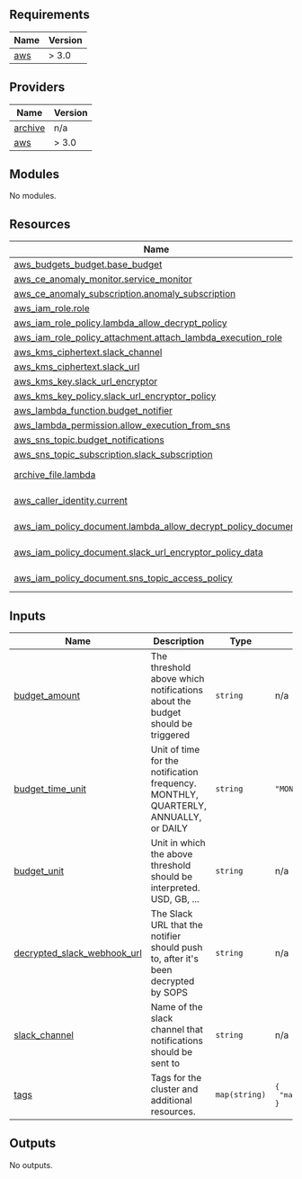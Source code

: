 ## Requirements

| Name | Version |
|------|---------|
| <a name="requirement_aws"></a> [aws](#requirement\_aws) | > 3.0 |

## Providers

| Name | Version |
|------|---------|
| <a name="provider_archive"></a> [archive](#provider\_archive) | n/a |
| <a name="provider_aws"></a> [aws](#provider\_aws) | > 3.0 |

## Modules

No modules.

## Resources

| Name | Type |
|------|------|
| [aws_budgets_budget.base_budget](https://registry.terraform.io/providers/hashicorp/aws/latest/docs/resources/budgets_budget) | resource |
| [aws_ce_anomaly_monitor.service_monitor](https://registry.terraform.io/providers/hashicorp/aws/latest/docs/resources/ce_anomaly_monitor) | resource |
| [aws_ce_anomaly_subscription.anomaly_subscription](https://registry.terraform.io/providers/hashicorp/aws/latest/docs/resources/ce_anomaly_subscription) | resource |
| [aws_iam_role.role](https://registry.terraform.io/providers/hashicorp/aws/latest/docs/resources/iam_role) | resource |
| [aws_iam_role_policy.lambda_allow_decrypt_policy](https://registry.terraform.io/providers/hashicorp/aws/latest/docs/resources/iam_role_policy) | resource |
| [aws_iam_role_policy_attachment.attach_lambda_execution_role](https://registry.terraform.io/providers/hashicorp/aws/latest/docs/resources/iam_role_policy_attachment) | resource |
| [aws_kms_ciphertext.slack_channel](https://registry.terraform.io/providers/hashicorp/aws/latest/docs/resources/kms_ciphertext) | resource |
| [aws_kms_ciphertext.slack_url](https://registry.terraform.io/providers/hashicorp/aws/latest/docs/resources/kms_ciphertext) | resource |
| [aws_kms_key.slack_url_encryptor](https://registry.terraform.io/providers/hashicorp/aws/latest/docs/resources/kms_key) | resource |
| [aws_kms_key_policy.slack_url_encryptor_policy](https://registry.terraform.io/providers/hashicorp/aws/latest/docs/resources/kms_key_policy) | resource |
| [aws_lambda_function.budget_notifier](https://registry.terraform.io/providers/hashicorp/aws/latest/docs/resources/lambda_function) | resource |
| [aws_lambda_permission.allow_execution_from_sns](https://registry.terraform.io/providers/hashicorp/aws/latest/docs/resources/lambda_permission) | resource |
| [aws_sns_topic.budget_notifications](https://registry.terraform.io/providers/hashicorp/aws/latest/docs/resources/sns_topic) | resource |
| [aws_sns_topic_subscription.slack_subscription](https://registry.terraform.io/providers/hashicorp/aws/latest/docs/resources/sns_topic_subscription) | resource |
| [archive_file.lambda](https://registry.terraform.io/providers/hashicorp/archive/latest/docs/data-sources/file) | data source |
| [aws_caller_identity.current](https://registry.terraform.io/providers/hashicorp/aws/latest/docs/data-sources/caller_identity) | data source |
| [aws_iam_policy_document.lambda_allow_decrypt_policy_document](https://registry.terraform.io/providers/hashicorp/aws/latest/docs/data-sources/iam_policy_document) | data source |
| [aws_iam_policy_document.slack_url_encryptor_policy_data](https://registry.terraform.io/providers/hashicorp/aws/latest/docs/data-sources/iam_policy_document) | data source |
| [aws_iam_policy_document.sns_topic_access_policy](https://registry.terraform.io/providers/hashicorp/aws/latest/docs/data-sources/iam_policy_document) | data source |

## Inputs

| Name | Description | Type | Default | Required |
|------|-------------|------|---------|:--------:|
| <a name="input_budget_amount"></a> [budget\_amount](#input\_budget\_amount) | The threshold above which notifications about the budget should be triggered | `string` | n/a | yes |
| <a name="input_budget_time_unit"></a> [budget\_time\_unit](#input\_budget\_time\_unit) | Unit of time for the notification frequency. MONTHLY, QUARTERLY, ANNUALLY, or DAILY | `string` | `"MONTHLY"` | no |
| <a name="input_budget_unit"></a> [budget\_unit](#input\_budget\_unit) | Unit in which the above threshold should be interpreted. USD, GB, ... | `string` | n/a | yes |
| <a name="input_decrypted_slack_webhook_url"></a> [decrypted\_slack\_webhook\_url](#input\_decrypted\_slack\_webhook\_url) | The Slack URL that the notifier should push to, after it's been decrypted by SOPS | `string` | n/a | yes |
| <a name="input_slack_channel"></a> [slack\_channel](#input\_slack\_channel) | Name of the slack channel that notifications should be sent to | `string` | n/a | yes |
| <a name="input_tags"></a> [tags](#input\_tags) | Tags for the cluster and additional resources. | `map(string)` | <pre>{<br>  "managedby": "terraform"<br>}</pre> | no |

## Outputs

No outputs.

